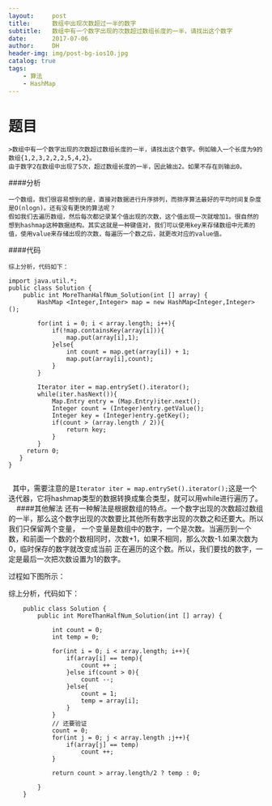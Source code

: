 ```yaml
---
layout:     post
title:      数组中出现次数超过一半的数字
subtitle:   数组中有一个数字出现的次数超过数组长度的一半，请找出这个数字
date:       2017-07-06
author:     DH
header-img: img/post-bg-ios10.jpg
catalog: true
tags:
    - 算法
    - HashMap
---
```


# 题目

    >数组中有一个数字出现的次数超过数组长度的一半，请找出这个数字。例如输入一个长度为9的数组{1,2,3,2,2,2,5,4,2}。
    由于数字2在数组中出现了5次，超过数组长度的一半，因此输出2。如果不存在则输出0。
 
####分析

    一个数组，我们很容易想到的是，直接对数据进行升序排列，而排序算法最好的平均时间复杂度是O(nlogn)。还有没有更快的算法呢？
    假如我们去遍历数组，然后每次都记录某个值出现的次数，这个值出现一次就增加1。很自然的想到hashmap这种数据结构。其实这就是一种键值对，我们可以使用key来存储数组中元素的值，使用value来存储出现的次数，每遍历一个数之后，就更改对应的value值。

####代码

    综上分析，代码如下：

```
import java.util.*; 
public class Solution {
    public int MoreThanHalfNum_Solution(int [] array) {
        HashMap <Integer,Integer> map = new HashMap<Integer,Integer>();
        
        for(int i = 0; i < array.length; i++){
            if(!map.containsKey(array[i])){
                map.put(array[i],1);
            }else{
                int count = map.get(array[i]) + 1;
                map.put(array[i],count);
            }
        }
        
        Iterator iter = map.entrySet().iterator();
        while(iter.hasNext()){
            Map.Entry entry = (Map.Entry)iter.next();
            Integer count = (Integer)entry.getValue();
            Integer key = (Integer)entry.getKey();
            if(count > (array.length / 2)){
                return key;
            }
        }
     return 0;
   }
}		


```
    其中，需要注意的是`Iterator iter = map.entrySet().iterator();`这是一个迭代器，它将hashmap类型的数据转换成集合类型，就可以用while进行遍历了。
    
####其他解法
    还有一种解法是根据数组的特点。一个数字出现的次数超过数组的一半，那么这个数字出现的次数要比其他所有数字出现的次数之和还要大。所以我们只保留两个变量，
一个变量是数组中的数字，一个是次数。当遍历到一个数，和前面一个数的个数相同时，次数+1，如果不相同，那么次数-1.如果次数为0，临时保存的数字就改变成当前
正在遍历的这个数。所以，我们要找的数字，一定是最后一次把次数设置为1的数字。

过程如下图所示：
[](https://ws2.sinaimg.cn/large/006tNc79gy1fhagihln58j30if0ldmy0.jpg)

综上分析，代码如下：

```
	public class Solution {
        public int MoreThanHalfNum_Solution(int [] array) {
       
            int count = 0;
            int temp = 0;
        
            for(int i = 0; i < array.length; i++){
                if(array[i] == temp){
                    count ++ ;
                }else if(count > 0){
                    count --;
                }else{
                    count = 1;
                    temp = array[i];
                }
            }
            // 还要验证
            count = 0;
            for(int j = 0; j < array.length ;j++){
                if(array[j] == temp)
                    count ++;
            }
        
            return count > array.length/2 ? temp : 0;
            
        }
    }	

```
   


